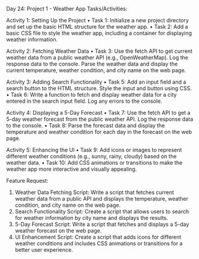 Day 24: Project 1 - Weather App
Tasks/Activities:

Activity 1: Setting Up the Project
• Task 1: Initialize a new project directory and set up the basic HTML structure for the weather app.
• Task 2: Add a basic CSS file to style the weather app, including a container for displaying weather information.

Activity 2: Fetching Weather Data
• Task 3: Use the fetch API to get current weather data from a public weather API (e.g., OpenWeatherMap). Log the response data to the console.
Parse the weather data and display the current temperature, weather condition, and city name on the web page.

Activity 3: Adding Search Functionality
• Task 5: Add an input field and a search button to the HTML structure. Style the input and button using CSS.
• Task 6: Write a function to fetch and display weather data for a city entered in the search input field. Log any errors to the console.

Activity 4: Displaying a 5-Day Forecast
• Task 7: Use the fetch API to get a 5-day weather forecast from the public weather API. Log the response data to the console.
• Task 8: Parse the forecast data and display the temperature and weather condition for each day in the forecast on the web page.

Activity 5: Enhancing the Ul
• Task 9: Add icons or images to represent different weather conditions (e.g., sunny, rainy, cloudy) based on the weather data.
• Task 10: Add CSS animations or transitions to make the weather app more interactive and visually appealing.

Feature Request:

1. Weather Data Fetching Script: Write a script that fetches current weather data from a public API and displays the temperature, weather condition, and city name on the web page.
2. Search Functionality Script: Create a script that allows users to search for weather information by city name and displays the results.
3. 5-Day Forecast Script: Write a script that fetches and displays a 5-day weather forecast on the web page.
4. Ul Enhancement Script: Create a script that adds icons for different weather conditions and includes CSS animations or transitions for a better user experience.
